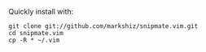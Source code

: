 Quickly install with:

    git clone git://github.com/markshiz/snipmate.vim.git
	cd snipmate.vim
	cp -R * ~/.vim


